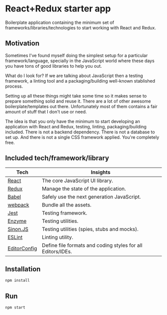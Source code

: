 # React+Redux starter app

Boilerplate application containing the minimum set of frameworks/libraries/technologies to start working with React and Redux.

## Motivation

Sometimes I've found myself doing the simplest setup for a particular framework/language, specially in the JavaScript world where these days you have tons of good libraries to help you out.

What do I look for? If we are talking about JavaScript then a testing framework, a linting tool and a packaging/building well-known stablished process.

Setting up all these things might take some time so it makes sense to prepare something solid and reuse it. There are a lot of other awesome boilerplate/templates out there. Unfortunately most of them contains a fair amount of stuff that I don't use or need.

The idea is that you only have the minimum to start developing an application with React and Redux, testing, linting, packaging/building included. There is not a backend dependency. There is not a database to set up. And there is not a single CSS framework applied. You're completely free.

## Included tech/framework/library

Tech | Insights
-----| --------
[React](https://reactjs.org/) | The core JavaScript UI library.
[Redux](https://redux.js.org/) | Manage the state of the application.
[Babel](https://babeljs.io/) | Safely use the next generation JavaScript.
[webpack](https://webpack.js.org/) | Bundle all the assets.
[Jest](https://facebook.github.io/jest/) | Testing framework.
[Enzyme](https://github.com/airbnb/enzyme) | Testing utilities.
[Sinon.JS](http://sinonjs.org/) | Testing utilities (spies, stubs and mocks).
[ESLint](https://eslint.org/) | Linting utility.
[EditorConfig](http://editorconfig.org/) | Define file formats and coding styles for all Editors/IDEs.

## Installation

```bash
npm install
```

## Run

```bash
npm start
```
